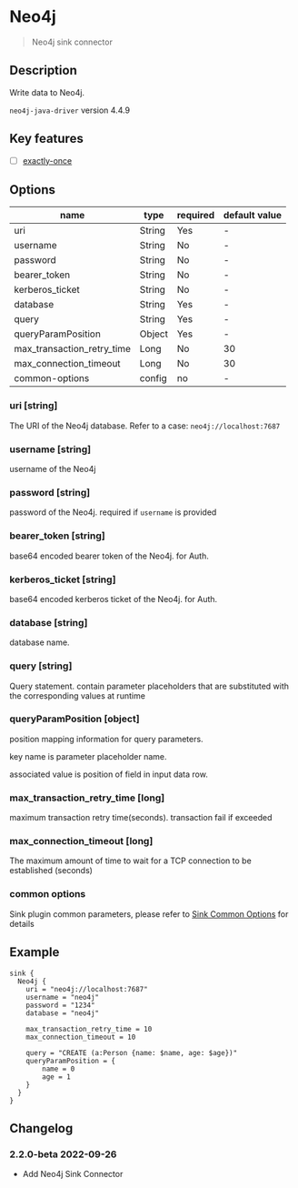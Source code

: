 # Neo4j

> Neo4j sink connector

## Description

Write data to Neo4j.

`neo4j-java-driver` version 4.4.9

## Key features

- [ ] [exactly-once](../../concept/connector-v2-features.md)

## Options

|            name            |  type  | required | default value |
|----------------------------|--------|----------|---------------|
| uri                        | String | Yes      | -             |
| username                   | String | No       | -             |
| password                   | String | No       | -             |
| bearer_token               | String | No       | -             |
| kerberos_ticket            | String | No       | -             |
| database                   | String | Yes      | -             |
| query                      | String | Yes      | -             |
| queryParamPosition         | Object | Yes      | -             |
| max_transaction_retry_time | Long   | No       | 30            |
| max_connection_timeout     | Long   | No       | 30            |
| common-options             | config | no       | -             |

### uri [string]

The URI of the Neo4j database. Refer to a case: `neo4j://localhost:7687`

### username [string]

username of the Neo4j

### password [string]

password of the Neo4j. required if `username` is provided

### bearer_token [string]

base64 encoded bearer token of the Neo4j. for Auth.

### kerberos_ticket [string]

base64 encoded kerberos ticket of the Neo4j. for Auth.

### database [string]

database name.

### query [string]

Query statement. contain parameter placeholders that are substituted with the corresponding values at runtime

### queryParamPosition [object]

position mapping information for query parameters.

key name is parameter placeholder name.

associated value is position of field in input data row.

### max_transaction_retry_time [long]

maximum transaction retry time(seconds). transaction fail if exceeded

### max_connection_timeout [long]

The maximum amount of time to wait for a TCP connection to be established (seconds)

### common options

Sink plugin common parameters, please refer to [Sink Common Options](common-options.md) for details

## Example

```
sink {
  Neo4j {
    uri = "neo4j://localhost:7687"
    username = "neo4j"
    password = "1234"
    database = "neo4j"

    max_transaction_retry_time = 10
    max_connection_timeout = 10

    query = "CREATE (a:Person {name: $name, age: $age})"
    queryParamPosition = {
        name = 0
        age = 1
    }
  }
}
```

## Changelog

### 2.2.0-beta 2022-09-26

- Add Neo4j Sink Connector

